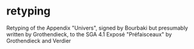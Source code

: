 retyping
========

Retyping of the Appendix "Univers", signed by Bourbaki but presumably written by Grothendieck, to the SGA 4.1 Exposé "Préfaisceaux" by Grothendieck and Verdier
